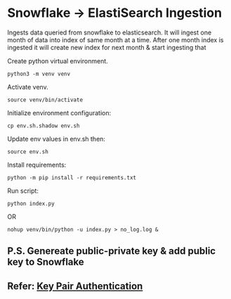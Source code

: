 
# Snowflake -> ElastiSearch Ingestion
Ingests data queried from snowflake to elasticsearch. It will ingest one month of data into index of same month at a time. After one month index is ingested it will create new index for next month & start ingesting that

Create python virtual environment.

```shell
python3 -m venv venv
```

Activate venv.

```shell
source venv/bin/activate
```

Initialize environment configuration:

```shell
cp env.sh.shadow env.sh
```

Update env values in env.sh then:

```shell
source env.sh
```

Install requirements:

```shell
python -m pip install -r requirements.txt
```

Run script:

```shell
python index.py
```
OR
```shell
nohup venv/bin/python -u index.py > no_log.log &
```


## P.S. Genereate public-private key & add public key to Snowflake
## Refer: [Key Pair Authentication](https://docs.snowflake.net/manuals/user-guide/snowsql-start.html#using-key-pair-authentication)